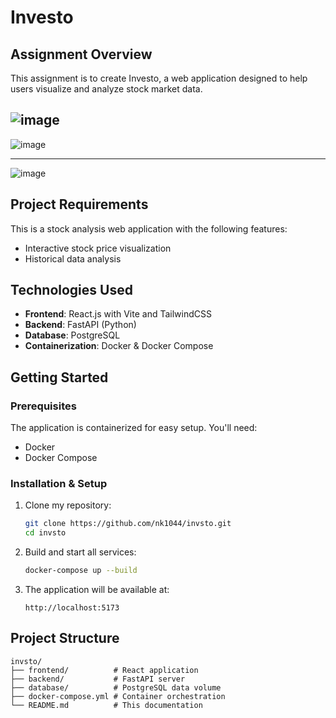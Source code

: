 # Investo

## Assignment Overview

This assignment is to create Investo, a web application designed to help users visualize and analyze stock market data. 

![image](https://github.com/user-attachments/assets/044bec5b-d479-4569-869d-29740d843ae4)
 ---

 ![image](https://github.com/user-attachments/assets/91966e69-883f-4272-8b72-4507f1426473)

 ---

 ![image](https://github.com/user-attachments/assets/4aeccadb-c645-4ab7-8835-f7bccc5118ef)


## Project Requirements

This is a stock analysis web application with the following features:
- Interactive stock price visualization
- Historical data analysis

## Technologies Used

- **Frontend**: React.js with Vite and TailwindCSS
- **Backend**: FastAPI (Python)
- **Database**: PostgreSQL
- **Containerization**: Docker & Docker Compose

## Getting Started

### Prerequisites

The application is containerized for easy setup. You'll need:
- Docker
- Docker Compose

### Installation & Setup

1. Clone my repository:
   ```sh
   git clone https://github.com/nk1044/invsto.git
   cd invsto
   ```

2. Build and start all services:
   ```sh
   docker-compose up --build
   ```

3. The application will be available at:
   ```
   http://localhost:5173
   ```

## Project Structure

```
invsto/
├── frontend/          # React application
├── backend/           # FastAPI server
├── database/          # PostgreSQL data volume
├── docker-compose.yml # Container orchestration
└── README.md          # This documentation
```

